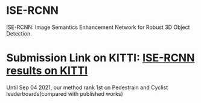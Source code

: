 # ISE-RCNN
ISE-RCNN: Image Semantics Enhancement Network for Robust 3D Object Detection.

# Submission Link on KITTI: [ISE-RCNN results on KITTI](http://www.cvlibs.net/datasets/kitti/eval_object_detail.php?&result=71000703378db66e09cd6a3ab44a37f2e69fd02b)
Until Sep 04 2021, our method rank 1st on Pedestrain and Cyclist leaderboards(compared with published works)
